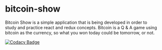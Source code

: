 # bitcoin-show

Bitcoin Show is a simple application that is being developed in order to study and practice react and redux concepts. Bitcoin is a Q & A game using bitcoin as the currency, so what you won today could be tomorrow, or not.

[![Codacy Badge](https://api.codacy.com/project/badge/Grade/9d4893ded24e4c4f985df721d25dbd12)](https://www.codacy.com/app/italopessoa/bitcoin-show?utm_source=github.com&utm_medium=referral&utm_content=italopessoa/bitcoin-show&utm_campaign=badger)
